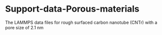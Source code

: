 # Support-data-Porous-materials
The LAMMPS data files for rough surfaced carbon nanotube (CNTr) with a pore size of 2.1 nm 
